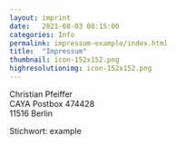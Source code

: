 ```yaml
---
layout: imprint
date:   2021-08-03 08:15:00
categories: Info
permalink: impressum-example/index.html
title:  "Impressum"
thumbnail: icon-152x152.png
highresolutionimg: icon-152x152.png
---
```


<!-- entry-content -->
<p>Christian Pfeiffer<br>
CAYA Postbox 474428<br>
11516 Berlin</p>
<p>Stichwort: example</p>
<!-- .entry-content -->
